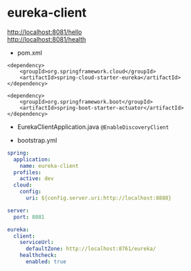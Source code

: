 # eureka-client
<http://localhost:8081/hello>  
<http://localhost:8081/health>

* pom.xml

``` maven
<dependency>
    <groupId>org.springframework.cloud</groupId>
    <artifactId>spring-cloud-starter-eureka</artifactId>
</dependency>

<dependency>
    <groupId>org.springframework.boot</groupId>
    <artifactId>spring-boot-starter-actuator</artifactId>
</dependency>
```

* EurekaClientApplication.java
`@EnableDiscoveryClient`

* bootstrap.yml

```yml
spring:
  application:
    name: eureka-client
  profiles:
    active: dev
  cloud:
    config:
      uri: ${config.server.uri:http://localhost:8888}   

server:
  port: 8081

eureka:
  client:
    serviceUrl:
      defaultZone: http://localhost:8761/eureka/
    healthcheck:
      enabled: true
```